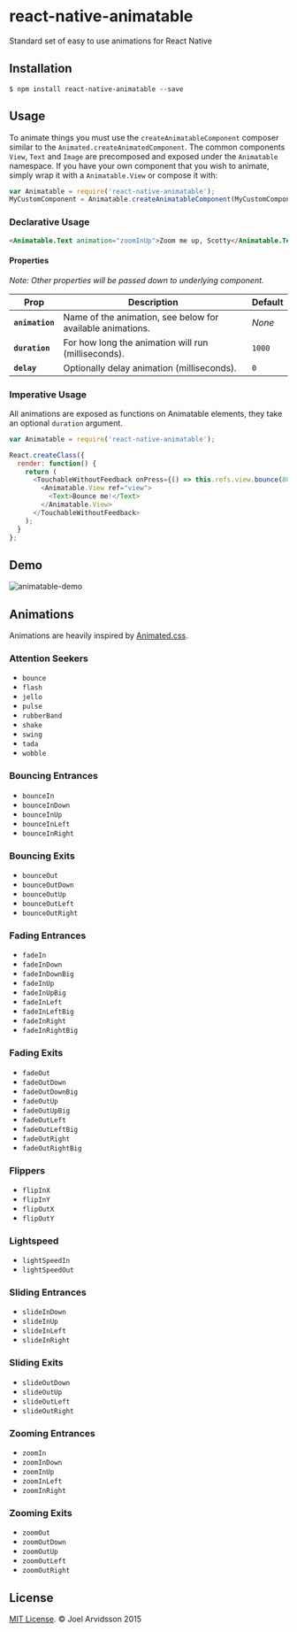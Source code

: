 # react-native-animatable
Standard set of easy to use animations for React Native

## Installation

`$ npm install react-native-animatable --save`

## Usage

To animate things you must use the `createAnimatableComponent` composer similar to the `Animated.createAnimatedComponent`. The common components `View`, `Text` and `Image` are precomposed and exposed under the `Animatable` namespace. If you have your own component that you wish to animate, simply wrap it with a `Animatable.View` or compose it with:

```js
var Animatable = require('react-native-animatable');
MyCustomComponent = Animatable.createAnimatableComponent(MyCustomComponent);
```

### Declarative Usage

```html
<Animatable.Text animation="zoomInUp">Zoom me up, Scotty</Animatable.Text>;
```

#### Properties
*Note: Other properties will be passed down to underlying component.*

| Prop | Description | Default |
|---|---|---|
|**`animation`**|Name of the animation, see below for available animations. |*None*|
|**`duration`**|For how long the animation will run (milliseconds). |`1000`|
|**`delay`**|Optionally delay animation (milliseconds). |`0`|

### Imperative Usage

All animations are exposed as functions on Animatable elements, they take an optional `duration` argument.

```js
var Animatable = require('react-native-animatable');

React.createClass({
  render: function() {
    return (
      <TouchableWithoutFeedback onPress={() => this.refs.view.bounce(800);>
        <Animatable.View ref="view">
          <Text>Bounce me!</Text>
        </Animatable.View>
      </TouchableWithoutFeedback>
    );
  }
};
```

## Demo

![animatable-demo](https://cloud.githubusercontent.com/assets/378279/10567141/079de586-75c9-11e5-8ea4-e63c0176f519.gif)

## Animations

Animations are heavily inspired by [Animated.css](https://daneden.github.io/animate.css/).

### Attention Seekers

* `bounce`
* `flash`
* `jello`
* `pulse`
* `rubberBand`
* `shake`
* `swing`
* `tada`
* `wobble`

### Bouncing Entrances

* `bounceIn`
* `bounceInDown`
* `bounceInUp`
* `bounceInLeft`
* `bounceInRight`

### Bouncing Exits

* `bounceOut`
* `bounceOutDown`
* `bounceOutUp`
* `bounceOutLeft`
* `bounceOutRight`

### Fading Entrances

* `fadeIn`
* `fadeInDown`
* `fadeInDownBig`
* `fadeInUp`
* `fadeInUpBig`
* `fadeInLeft`
* `fadeInLeftBig`
* `fadeInRight`
* `fadeInRightBig`

### Fading Exits

* `fadeOut`
* `fadeOutDown`
* `fadeOutDownBig`
* `fadeOutUp`
* `fadeOutUpBig`
* `fadeOutLeft`
* `fadeOutLeftBig`
* `fadeOutRight`
* `fadeOutRightBig`

### Flippers

* `flipInX`
* `flipInY`
* `flipOutX`
* `flipOutY`

### Lightspeed

* `lightSpeedIn`
* `lightSpeedOut`

### Sliding Entrances

* `slideInDown`
* `slideInUp`
* `slideInLeft`
* `slideInRight`

### Sliding Exits

* `slideOutDown`
* `slideOutUp`
* `slideOutLeft`
* `slideOutRight`

### Zooming Entrances

* `zoomIn`
* `zoomInDown`
* `zoomInUp`
* `zoomInLeft`
* `zoomInRight`

### Zooming Exits

* `zoomOut`
* `zoomOutDown`
* `zoomOutUp`
* `zoomOutLeft`
* `zoomOutRight`


## License

[MIT License](http://opensource.org/licenses/mit-license.html). © Joel Arvidsson 2015
